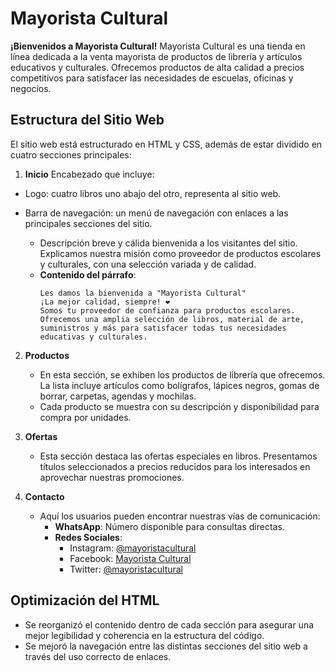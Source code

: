 # Mayorista Cultural

**¡Bienvenidos a Mayorista Cultural!**
Mayorista Cultural es una tienda en línea dedicada a la venta mayorista de productos de librería y artículos educativos y culturales. Ofrecemos productos de alta calidad a precios competitivos para satisfacer las necesidades de escuelas, oficinas y negocios.

## Estructura del Sitio Web

El sitio web está estructurado en HTML y CSS, además de estar dividido en cuatro secciones principales:

1. **Inicio**
Encabezado que incluye:
  - Logo: cuatro libros uno abajo del otro, representa al sitio web.
 - Barra de navegación: un menú de navegación con enlaces a las principales secciones del sitio. 
 
 
   - Descripción breve y cálida bienvenida a los visitantes del sitio. Explicamos nuestra misión como proveedor de productos escolares y culturales, con una selección variada y de calidad.
   - **Contenido del párrafo**:  
     ```
     Les damos la bienvenida a "Mayorista Cultural"  
     ¡La mejor calidad, siempre! ❤  
     Somos tu proveedor de confianza para productos escolares. Ofrecemos una amplia selección de libros, material de arte, suministros y más para satisfacer todas tus necesidades educativas y culturales.
     ```

2. **Productos**
   - En esta sección, se exhiben los productos de librería que ofrecemos. La lista incluye artículos como bolígrafos, lápices negros, gomas de borrar, carpetas, agendas y mochilas.
   - Cada producto se muestra con su descripción y disponibilidad para compra por unidades.

3. **Ofertas**
   - Esta sección destaca las ofertas especiales en libros. Presentamos títulos seleccionados a precios reducidos para los interesados en aprovechar nuestras promociones.

4. **Contacto**
   - Aquí los usuarios pueden encontrar nuestras vías de comunicación:
     - **WhatsApp**: Número disponible para consultas directas.
     - **Redes Sociales**:  
       - Instagram: [@mayoristacultural](https://instagram.com/mayoristacultural)  
       - Facebook: [Mayorista Cultural](https://facebook.com/mayoristacultural)  
       - Twitter: [@mayoristacultural](https://twitter.com/mayoristacultural)

## Optimización del HTML

- Se reorganizó el contenido dentro de cada sección para asegurar una mejor legibilidad y coherencia en la estructura del código.
- Se mejoró la navegación entre las distintas secciones del sitio web a través del uso correcto de enlaces.

